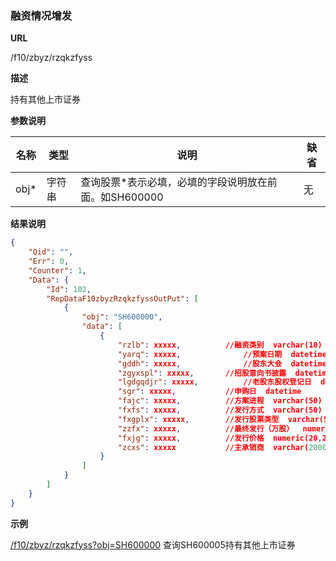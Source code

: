 
### 融资情况增发

**URL**

/f10/zbyz/rzqkzfyss

**描述**

持有其他上市证券

**参数说明**

|名称|类型|说明|缺省|
| -------- | -------- | -------- | -------- |
|obj\*|字符串|查询股票\*表示必填，必填的字段说明放在前面。如SH600000|无|


**结果说明**

```json
{
    "Qid": "",
    "Err": 0,
    "Counter": 1,
    "Data": {
        "Id": 102,
        "RepDataF10zbyzRzqkzfyssOutPut": [
            {
                "obj": "SH600000",
                "data": [
                    {
						"rzlb": xxxxx, 			//融资类别  varchar(10)  
						"yarq": xxxxx,  			//预案日期  datetime         
						"gddh": xxxxx,  			//股东大会  datetime     
						"zgyxspl": xxxxx,  		//招股意向书披露  datetime           
						"lgdgqdjr": xxxxx,  		//老股东股权登记日  datetime           
						"sgr": xxxxx, 			//申购日  datetime            
						"fajc": xxxxx, 			//方案进程  varchar(50)          
						"fxfs": xxxxx, 			//发行方式  varchar(50)              
						"fxgplx": xxxxx, 		//发行股票类型  varchar(50)         
						"zzfx": xxxxx, 			//最终发行（万股）  numeric(20,2)             
						"fxjg": xxxxx, 			//发行价格  numeric(20,2)        
						"zcxs": xxxxx  			//主承销商  varchar(2000) 
                    }
                ]
            }
        ]
    }
}
```

**示例**

[/f10/zbyz/rzqkzfyss?obj=SH600000]($APIHOST$/f10/zbyz/rzqkzfyss?obj=SH600000)
查询SH600005持有其他上市证券
